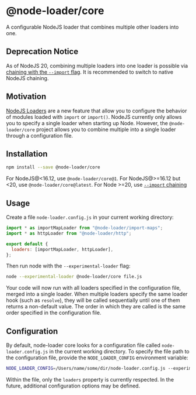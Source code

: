 # @node-loader/core

A configurable NodeJS loader that combines multiple other loaders into one.

## Deprecation Notice

As of NodeJS 20, combining multiple loaders into one loader is possible via [chaining with the `--import` flag](https://nodejs.org/docs/latest-v20.x/api/module.html#chaining). It is recommended to switch to native NodeJS chaining.

## Motivation

[NodeJS Loaders](https://nodejs.org/dist/latest-v14.x/docs/api/esm.html#esm_experimental_loaders) are a new feature that allow you to configure the behavior of modules loaded with `import` or `import()`. NodeJS currently only allows you to specify a single loader when starting up Node. However, the `@node-loader/core` project allows you to combine multiple into a single loader through a configuration file.

## Installation

```sh
npm install --save @node-loader/core
```

For NodeJS@<16.12, use `@node-loader/core@1`. For NodeJS@>=16.12 but <20, use `@node-loader/core@latest`. For Node >=20, use [`--import` chaining](https://nodejs.org/docs/latest-v20.x/api/module.html#chaining)

## Usage

Create a file `node-loader.config.js` in your current working directory:

```js
import * as importMapLoader from "@node-loader/import-maps";
import * as httpLoader from "@node-loader/http";

export default {
  loaders: [importMapLoader, httpLoader],
};
```

Then run node with the `--experimental-loader` flag:

```sh
node --experimental-loader @node-loader/core file.js
```

Your code will now run with all loaders specified in the configuration file, merged into a single loader. When multiple loaders specify the same loader hook (such as `resolve`), they will be called sequentially until one of them returns a non-default value. The order in which they are called is the same order specified in the configuration file.

## Configuration

By default, node-loader core looks for a configuration file called `node-loader.config.js` in the current working directory. To specify the file path to the configuration file, provide the `NODE_LOADER_CONFIG` environment variable:

```sh
NODE_LOADER_CONFIG=/Users/name/some/dir/node-loader.config.js --experimental-loader @node-loader/core file.js
```

Within the file, only the `loaders` property is currently respected. In the future, additional configuration options may be defined.
